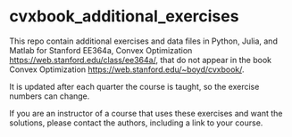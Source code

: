 # cvxbook_additional_exercises
This repo contain additional exercises and data files in Python, Julia, and Matlab for Stanford EE364a, Convex Optimization https://web.stanford.edu/class/ee364a/, that do not appear in the book Convex Optimization https://web.stanford.edu/~boyd/cvxbook/.

It is updated after each quarter the course is taught, so the exercise numbers can change.

If you are an instructor of a course that uses these exercises and want the solutions, please contact the authors, including a link to your course.
